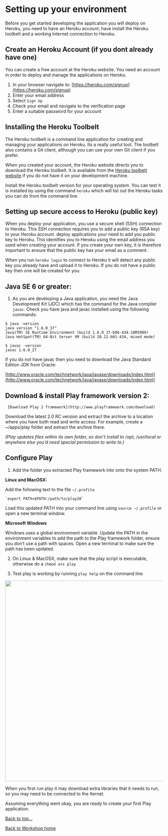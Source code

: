 <link href="index.css" rel="stylesheet" type="text/css">

# <a id="top">Setting up your environment</a>

  Before you get started developing the application you will deploy on Heroku, you need to have an Heroku account, have install the Heroku toolbelt and a working Internet connection to Heroku.

## Create an Heroku Account (if you dont already have one)

  You can create a free account at the Heroku website.  You need an account in order to deploy and manage the applications on Heroku.

  1. In your browser navigate to: [https://heroku.com/signup](https://heroku.com/signup)
  2. Enter your email address
  3. Select `Sign Up`
  4. Check your email and navigate to the verification page
  5. Enter a suitable password for your account


## Installing the Heroku Toolbelt

  The Heroku toolbelt is a command line application for creating and managing your applications on Heroku.  Its a really useful tool.  The toolbelt also contains a Git client, although you can use your own Git client if you prefer.
  
  When you created your account, the Heroku website directs you to download the Heroku toolbelt.  It is available from the [Heroku toolbelt website](http://toolbelt.heroku.com) if you do not have it on your development machine.
  
  Install the Heroku toolbelt version for your operating system.  You can test it is installed by using the command `heroku` which will list out the Heroku tasks you can do from the command line.


## Setting up secure access to Heroku (public key)
  
  When you deploy your application, you use a secure shell (SSH) connection to Heroku.  This SSH connection requires you to add a public key (RSA key) to your Heroku account. deploy applications your need to add you public key to Heroku.  This identifies you to Heroku using the email address you used when creating your account.  If you create your own key, it is therefore important to ensure that the public key has your email as a comment.

  When you run `heroku login` to connect to Heroku it will detect any public key you already have and upload it to Heroku.  If you do not have a public key then one will be created for you.




## Java SE 6 or greater:

  1. As you are developing a Java application, you need the Java Development Kit (JDC) which has the command for the Java compiler `javac`.  Check you have java and javac installed using the following commands:

    $ java -version
    java version "1.6.0_37"
    Java(TM) SE Runtime Environment (build 1.6.0_37-b06-434-10M3909)
    Java HotSpot(TM) 64-Bit Server VM (build 20.12-b01-434, mixed mode)

    $ javac -version
    javac 1.6.0_27


  If you do not have javac then you need to download the Java Standard Edition JDK from Oracle:
  
  [http://www.oracle.com/technetwork/java/javase/downloads/index.html](http://www.oracle.com/technetwork/java/javase/downloads/index.html)



## Download & install Play framework version 2:

     [Download Play 2 framework](http://www.playframework.com/download)

Download the latest 2.0 RC version and extract the archive to a location where you have both read and write access.  For example, create a ~/apps/play folder and extract the archive there.

*(Play updates files within its own folder, so don’t install to /opt, /usr/local or anywhere else you’d need special permission to write to.)*

## Configure Play

  1. Add the folder you extracted Play framework into onto the system PATH.

  **Linux and MacOSX:**

  Add the following text to the file `~/.profile`

    `export PATH=$PATH:/path/to/play20`

  Load this updated PATH into your command line using `source ~/.profile` or open a new terminal window.

  **Microsoft Windows**
  
  Windows uses a global environment variable. Update the PATH in the environment variables to add the path to the Play framework folder, ensure you don’t use a path with spaces. Open a new terminal to make sure the path has been updated.

  2. On Linux & MacOSX, make sure that the play script is executable, otherwise do a `chmod a+x play`

  3. Test play is working by running `play help` on the command line

<a href="images/00x01-play-help-first-run-output.png"><img src="images/00x01-play-help-first-run-output.png" align="middle" width="640"></a>

  When you first run play it may download extra libraries that it needs to run, so you may need to be connected to the Iternet.
  
  Assuming everything went okay, you are ready to create your first Play application.

[Back to top...](#top)

[Back to Workshop home](/index.html)

